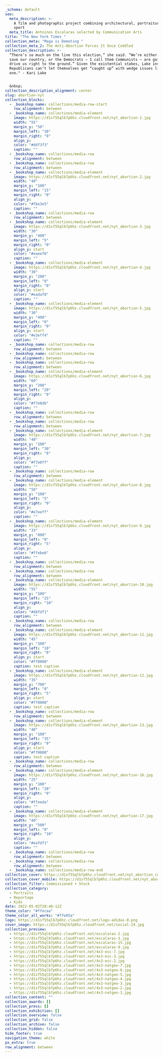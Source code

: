 ```yaml
---
_schema: default
seo:
  meta_description: >-
    A film and photographic project combining architectural, portraiture and
    sport
  meta_title: Antoines Escalaras selected by Communication Arts
title: "The New York Times "
collection_meta: "Maga is Demoting "
collection_meta_2: The Anti-Abortion Forces It Once Coddled
collection_description: >-
  “There’s so much on the line this election,” she said. “We’re either going to
  save our country, or the Democrats — I call them Communists — are going to
  drive us right to the ground.” Given the existential stakes, Lake insisted,
  Republicans can’t let themselves get “caught up” with wedge issues like this
  one." - Kari Lake


  &nbsp;
collection_description_alignment: center
slug: abortion-nyt
collection_blocks:
  - _bookshop_name: collections/media-row-start
    row_alignment: between
  - _bookshop_name: collections/media-element
    image: https://d1sf55qlb7p6hz.cloudfront.net/nyt_abortion-1.jpg
    width: "55"
    margin_y: "50"
    margin_left: "30"
    margin_right: "0"
    align_y:
    color: "#ddf3f3"
    caption: ""
  - _bookshop_name: collections/media-row
    row_alignment: between
  - _bookshop_name: collections/media-row
    row_alignment: between
  - _bookshop_name: collections/media-element
    image: https://d1sf55qlb7p6hz.cloudfront.net/nyt_abortion-2.jpg
    width: "40"
    margin_y: "100"
    margin_left: "15"
    margin_right: "0"
    align_y:
    color: "#fbe3e5"
    caption: ""
  - _bookshop_name: collections/media-row
    row_alignment: between
  - _bookshop_name: collections/media-element
    image: https://d1sf55qlb7p6hz.cloudfront.net/nyt_abortion-3.jpg
    width: "30"
    margin_y: "400"
    margin_left: "5"
    margin_right: "0"
    align_y: start
    color: "#eaeef6"
    caption: ""
  - _bookshop_name: collections/media-element
    image: https://d1sf55qlb7p6hz.cloudfront.net/nyt_abortion-4.jpg
    width: "30"
    margin_y: "200"
    margin_left: "0"
    margin_right: "0"
    align_y: start
    color: "#eadaf8"
    caption: ""
  - _bookshop_name: collections/media-element
    image: https://d1sf55qlb7p6hz.cloudfront.net/nyt_abortion-5.jpg
    width: "30"
    margin_y: "400"
    margin_left: "0"
    margin_right: "0"
    align_y: start
    color: "#e3eff4"
    caption: ""
  - _bookshop_name: collections/media-row
    row_alignment: between
  - _bookshop_name: collections/media-row
    row_alignment: between
  - _bookshop_name: collections/media-row
    row_alignment: between
  - _bookshop_name: collections/media-element
    image: https://d1sf55qlb7p6hz.cloudfront.net/nyt_abortion-6.jpg
    width: "60"
    margin_y: "200"
    margin_left: "20"
    margin_right: "0"
    align_y:
    color: "#f7e8db"
    caption: ""
  - _bookshop_name: collections/media-row
    row_alignment: between
  - _bookshop_name: collections/media-row
    row_alignment: between
  - _bookshop_name: collections/media-element
    image: https://d1sf55qlb7p6hz.cloudfront.net/nyt_abortion-7.jpg
    width: "40"
    margin_y: "100"
    margin_left: "30"
    margin_right: "0"
    align_y:
    color: "#f7e0ff"
    caption: ""
  - _bookshop_name: collections/media-row
    row_alignment: between
  - _bookshop_name: collections/media-element
    image: https://d1sf55qlb7p6hz.cloudfront.net/nyt_abortion-8.jpg
    width: "50"
    margin_y: "100"
    margin_left: "5"
    margin_right: "0"
    align_y:
    color: "#e7eeff"
    caption: ""
  - _bookshop_name: collections/media-element
    image: https://d1sf55qlb7p6hz.cloudfront.net/nyt_abortion-9.jpg
    width: "33"
    margin_y: "800"
    margin_left: "0"
    margin_right: "5"
    align_y:
    color: "#ffebe6"
    caption: ""
  - _bookshop_name: collections/media-row
    row_alignment: between
  - _bookshop_name: collections/media-row
    row_alignment: between
  - _bookshop_name: collections/media-element
    image: https://d1sf55qlb7p6hz.cloudfront.net/nyt_abortion-10.jpg
    width: "55"
    margin_y: "100"
    margin_left: "25"
    margin_right: "10"
    align_y:
    color: "#d8fdf1"
    caption: ""
  - _bookshop_name: collections/media-row
    row_alignment: between
  - _bookshop_name: collections/media-element
    image: https://d1sf55qlb7p6hz.cloudfront.net/nyt_abortion-11.jpg
    width: "45"
    margin_y: "100"
    margin_left: "10"
    margin_right: "0"
    align_y: start
    color: "#ff0000"
    caption: test caption
  - _bookshop_name: collections/media-element
    image: https://d1sf55qlb7p6hz.cloudfront.net/nyt_abortion-12.jpg
    width: "35"
    margin_y: "700"
    margin_left: "0"
    margin_right: "5"
    align_y: start
    color: "#ff0000"
    caption: test caption
  - _bookshop_name: collections/media-row
    row_alignment: between
  - _bookshop_name: collections/media-element
    image: https://d1sf55qlb7p6hz.cloudfront.net/nyt_abortion-13.jpg
    width: "40"
    margin_y: "100"
    margin_left: "35"
    margin_right: "0"
    align_y: start
    color: "#ff0000"
    caption: test caption
  - _bookshop_name: collections/media-row
    row_alignment: between
  - _bookshop_name: collections/media-element
    image: https://d1sf55qlb7p6hz.cloudfront.net/nyt_abortion-16.jpg
    width: "25"
    margin_y: "100"
    margin_left: "20"
    margin_right: "0"
    align_y:
    color: "#ffeeda"
    caption: ""
  - _bookshop_name: collections/media-element
    image: https://d1sf55qlb7p6hz.cloudfront.net/nyt_abortion-17.jpg
    width: "40"
    margin_y: "500"
    margin_left: "0"
    margin_right: "10"
    align_y:
    color: "#eafdf1"
    caption: ""
  - _bookshop_name: collections/media-row
    row_alignment: between
  - _bookshop_name: collections/media-row
    row_alignment: between
  - _bookshop_name: collections/media-row-end
collection_cover: https://d1sf55qlb7p6hz.cloudfront.net/nyt_abortion_covers-2.jpg
collection_cover_mobile: https://d1sf55qlb7p6hz.cloudfront.net/nyt_abortion_covers-1.jpg
collection_filter: Commissioned + Stock
collection_category:
  - Portraits
  - Reportage
  - Kids
date: 2022-05-02T20:40:12Z
theme_color: "#ffecaa"
theme_color_all_works: "#ffe05a"
logo: https://d1sf55qlb7p6hz.cloudfront.net/logo-adidas-8.png
cover_image: https://d1sf55qlb7p6hz.cloudfront.net/social-24.jpg
collection_preview:
  - https://d1sf55qlb7p6hz.cloudfront.net/escalaras-2.jpg
  - https://d1sf55qlb7p6hz.cloudfront.net/escalaras-3.jpg
  - https://d1sf55qlb7p6hz.cloudfront.net/escalaras-15.jpg
  - https://d1sf55qlb7p6hz.cloudfront.net/escalaras-9.jpg
  - https://d1sf55qlb7p6hz.cloudfront.net/4x3-esc-7.jpg
  - https://d1sf55qlb7p6hz.cloudfront.net/4x3-esc-3.jpg
  - https://d1sf55qlb7p6hz.cloudfront.net/4x3-esc-2.jpg
  - https://d1sf55qlb7p6hz.cloudfront.net/4x3-natgeo-7.jpg
  - https://d1sf55qlb7p6hz.cloudfront.net/4x3-natgeo-6.jpg
  - https://d1sf55qlb7p6hz.cloudfront.net/4x3-natgeo-5.jpg
  - https://d1sf55qlb7p6hz.cloudfront.net/4x3-natgeo-4.jpg
  - https://d1sf55qlb7p6hz.cloudfront.net/4x3-natgeo-3.jpg
  - https://d1sf55qlb7p6hz.cloudfront.net/4x3-natgeo-2.jpg
  - https://d1sf55qlb7p6hz.cloudfront.net/4x3-natgeo-1.jpg
collection_content: ""
collection_awards: []
collection_press: []
collection_exhibition: []
collection_overview: false
collection_grid: false
collection_archive: false
collection_hidden: false
hide_footer: true
navigation_theme: white
px_extra: true
row_alignment: between
---
```

